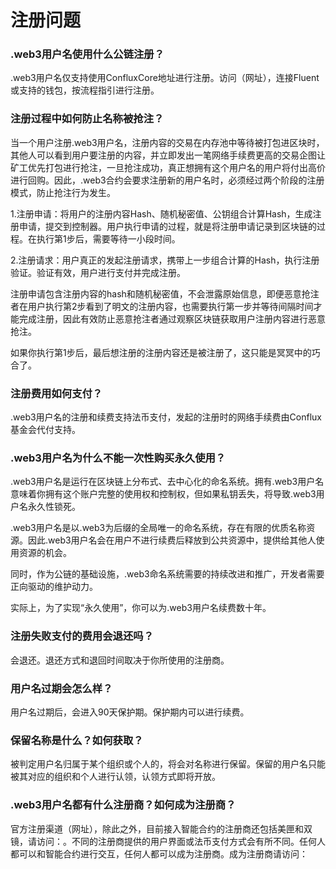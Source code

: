 # 注册问题

### .web3用户名使用什么公链注册？

.web3用户名仅支持使用ConfluxCore地址进行注册。访问（网址），连接Fluent或支持的钱包，按流程指引进行注册。

### 注册过程中如何防止名称被抢注？

当一个用户注册.web3用户名，注册内容的交易在内存池中等待被打包进区块时，其他人可以看到用户要注册的内容，并立即发出一笔网络手续费更高的交易企图让矿工优先打包进行抢注，一旦抢注成功，真正想拥有这个用户名的用户将付出高价进行回购。因此，.web3合约会要求注册新的用户名时，必须经过两个阶段的注册模式，防止抢注行为发生。

1.注册申请：将用户的注册内容Hash、随机秘密值、公钥组合计算Hash，生成注册申请，提交到控制器。用户执行申请的过程，就是将注册申请记录到区块链的过程。在执行第1步后，需要等待一小段时间。

2.注册请求：用户真正的发起注册请求，携带上一步组合计算的Hash，执行注册验证。验证有效，用户进行支付并完成注册。

注册申请包含注册内容的hash和随机秘密值，不会泄露原始信息，即便恶意抢注者在用户执行第2步看到了明文的注册内容，也需要执行第一步并等待间隔时间才能完成注册，因此有效防止恶意抢注者通过观察区块链获取用户注册内容进行恶意抢注。

如果你执行第1步后，最后想注册的注册内容还是被注册了，这只能是冥冥中的巧合了。

### 注册费用如何支付？

.web3用户名的注册和续费支持法币支付，发起的注册时的网络手续费由Conflux基金会代付支持。

### .web3用户名为什么不能一次性购买永久使用？

.web3用户名是运行在区块链上分布式、去中心化的命名系统。拥有.web3用户名意味着你拥有这个账户完整的使用权和控制权，但如果私钥丢失，将导致.web3用户名永久性锁死。

.web3用户名是以.web3为后缀的全局唯一的命名系统，存在有限的优质名称资源。因此.web3用户名会在用户不进行续费后释放到公共资源中，提供给其他人使用资源的机会。

同时，作为公链的基础设施，.web3命名系统需要的持续改进和推广，开发者需要正向驱动的维护动力。

实际上，为了实现“永久使用”，你可以为.web3用户名续费数十年。

### 注册失败支付的费用会退还吗？

会退还。退还方式和退回时间取决于你所使用的注册商。

### 用户名过期会怎么样？

用户名过期后，会进入90天保护期。保护期内可以进行续费。

### 保留名称是什么？如何获取？

被判定用户名归属于某个组织或个人的，将会对名称进行保留。保留的用户名只能被其对应的组织和个人进行认领，认领方式即将开放。

### .web3用户名都有什么注册商？如何成为注册商？

官方注册渠道（网址），除此之外，目前接入智能合约的注册商还包括美匣和双镜，请访问：。不同的注册商提供的用户界面或法币支付方式会有所不同。任何人都可以和智能合约进行交互，任何人都可以成为注册商。成为注册商请访问：

